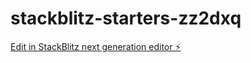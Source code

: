 # stackblitz-starters-zz2dxq

[Edit in StackBlitz next generation editor ⚡️](https://stackblitz.com/~/github.com/KochergaKostia228/stackblitz-starters-zz2dxq)